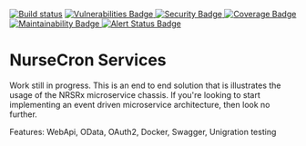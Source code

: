 [![Build status](https://dev.azure.com/ikemtz/NRSRx/_apis/build/status/NRSRx-Core-CI)](https://dev.azure.com/ikemtz/NRSRx/_build/latest?definitionId=3)
[![Vulnerabilities Badge](https://sonarcloud.io/api/project_badges/measure?project=NRSRx&metric=vulnerabilities "Vulnerabilities Badge")
![Security Badge](https://sonarcloud.io/api/project_badges/measure?project=NRSRx&metric=security_rating "Security Badge")
![Coverage Badge](https://sonarcloud.io/api/project_badges/measure?project=NRSRx&metric=coverage "Coverage Badge")
![Maintainability Badge](https://sonarcloud.io/api/project_badges/measure?project=NRSRx&metric=sqale_rating "Maintainability Badge")
![Alert Status Badge](https://sonarcloud.io/api/project_badges/measure?project=NRSRx&metric=alert_status "Alert Status Badge")](https://sonarcloud.io/dashboard?id=NRSRx)
# NurseCron Services

Work still in progress.  This is an end to end solution that is illustrates the usage of the NRSRx microservice chassis.  If you're looking to start implementing an event driven microservice architecture, then look no further.

Features:
WebApi,
OData,
OAuth2,
Docker,
Swagger,
Unigration testing
